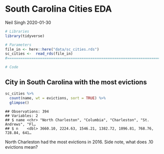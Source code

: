 South Carolina Cities EDA
================
Neil Singh
2020-01-30

``` r
# Libraries
library(tidyverse)

# Parameters
file_in <- here::here("data/sc_cities.rds")
sc_cities <-  read_rds(file_in)
#===============================================================================

# Code
```

## City in South Carolina with the most evictions

``` r
sc_cities %>% 
  count(name, wt = evictions, sort = TRUE) %>% 
  glimpse()
```

    ## Observations: 394
    ## Variables: 2
    ## $ name <chr> "North Charleston", "Columbia", "Charleston", "St. Andrews", "Fl…
    ## $ n    <dbl> 3660.10, 2224.63, 1546.21, 1382.72, 1096.81, 768.76, 728.84, 641…

North Charleston had the most evictions in 2016. Side note, what does
.10 evictions mean?

